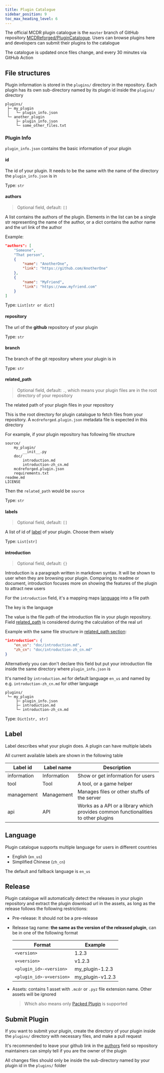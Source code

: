 ```yaml
---
title: Plugin Catalogue
sidebar_position: 9
toc_max_heading_level: 6
---
```


The official MCDR plugin catalogue is the `master` branch of GitHub repository [MCDReforged/PluginCatalogue](https://github.com/MCDReforged/PluginCatalogue). Users can browse plugins here and developers can submit their plugins to the catalogue

The catalogue is updated once files change, and every 30 minutes via GitHub Action

## File structures

Plugin information is stored in the `plugins/` directory in the repository. Each plugin has its own sub-directory named by its plugin id inside the `plugins/` directory

``` text
plugins/
 ├─ my_plugin
 │   └─ plugin_info.json
 └─ another_plugin
     ├─ plugin_info.json
     └─ some_other_files.txt
```

### Plugin Info

`plugin_info.json` contains the basic information of your plugin

#### id

The id of your plugin. It needs to be the same with the name of the directory the `plugin_info.json` is in

Type: `str`

#### authors

> Optional field, default: `[]`

A list contains the authors of the plugin. Elements in the list can be a single str representing the name of the author, or a dict contains the author name and the url link of the author

Example:

``` json
"authors": [
    "Someone",
    "That person",
    {
        "name": "AnotherOne",
        "link": "https://github.com/AnotherOne"
    },
    {
        "name": "MyFriend",
        "link": "https://www.myfriend.com"
    }
]
```

Type: `List[str or dict]`

#### repository

The url of the **github** repository of your plugin

Type: `str`

#### branch

The branch of the git repository where your plugin is in

Type: `str`

#### related_path

> Optional field, default: `.`, which means your plugin files are in the root directory of your repository

The related path of your plugin files in your repository

This is the root directory for plugin catalogue to fetch files from your repository. A `mcdreforged.plugin.json` metadata file is expected in this directory

For example, if your plugin repository has following file structure

``` text
source/
    my_plugin/
        __init__.py
    doc/
        introduction.md
        introduction-zh_cn.md
    mcdreforged.plugin.json
    requirements.txt
readme.md
LICENSE
```

Then the `related_path` would be `source`

Type: `str`

#### labels

> Optional field, default: `[]`

A list of id of [label](#Label) of your plugin. Choose them wisely

Type: `List[str]`

#### introduction

> Optional field, default: `{}`

Introduction is a paragraph written in markdown syntax. It will be shown to user when they are browsing your plugin. Comparing to readme or document, introduction focuses more on showing the features of the plugin to attract new users

For the `introduction` field, it's a mapping maps [language](#language) into a file path

The key is the language

The value is the file path of the introduction file in your plugin repository. Field [related_path](#related-path) is considered during the calculation of the real url

Example with the same file structure in [related_path section](#related-path):

``` json
"introduction": {
    "en_us": "doc/introduction.md",
    "zh_cn": "doc/introduction-zh_cn.md"
}
```

Alternatively you can don't declare this field but put your introduction file inside the same directory where `plugin_info.json` is

It's named by `introduction.md` for default language `en_us` and named by e.g. `introduction-zh_cn.md` for other language

``` text
plugins/
 └─ my_plugin
     ├─ plugin_info.json
     ├─ introduction.md
     └─ introduction-zh_cn.md
```

Type: `Dict[str, str]`

## Label

Label describes what your plugin does. A plugin can have multiple labels

All current available labels are shown in the following table

| Label id | Label name | Description |
| -------- | ---------- | ----------- |
| information | Information | Show or get information for users |
| tool        | Tool        | A tool, or a game helper |
| management  | Management  | Manages files or other stuffs of the server |
| api         | API         | Works as a API or a library which provides common functionalities to other plugins |

## Language

Plugin catalogue supports multiple language for users in different countries

- English (`en_us`)
- Simplified Chinese (`zh_cn`)

The default and fallback language is `en_us`

## Release

Plugin catalogue will automatically detect the releases in your plugin repository and extract the plugin download url in the assets, as long as the release follows the following restrictions:

- Pre-release: It should not be a pre-release
- Release tag name: **the same as the version of the released plugin**, can be in one of the following format

    | Format | Example |
    | ------ | ------- |
    | `<version>`              | 1.2.3 |
    | `v<version>`             | v1.2.3 |
    | `<plugin_id>-<version>`  | my_plugin-1.2.3 |
    | `<plugin_id>-v<version>` | my_plugin-v1.2.3 |

- Assets: contains 1 asset with `.mcdr` or `.pyz` file extension name. Other assets will be ignored
    > Which also means only [Packed Plugin](plugin_format.md#packed-plugin) is supported

## Submit Plugin

If you want to submit your plugin, create the directory of your plugin inside the `plugins/` directory with necessary files, and make a pull request

It's recommended to leave your github link in the [authors](#authors) field so repository maintainers can simply tell if you are the owner of the plugin

All changes files should only be inside the sub-directory named by your plugin id in the `plugins/` folder
